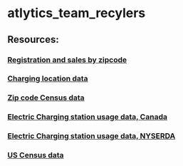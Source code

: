 # atlytics_team_recylers

## Resources:

### [Registration and sales by zipcode](https://www.atlasevhub.com/materials/state-ev-registration-data/)
### [Charging location data](https://openchargemap.org/site/develop/api)
### [Zip code Census data](https://data.census.gov/cedsci/table?q=&g=0400000US13,23_8600000US80003&table=S0101&tid=ACSST1Y2018.S0101&layer=zcta5&hidePreview=false&cid=S0101_C01_001E&vintage=2018&lastDisplayedRow=16)

### [Electric Charging station usage data, Canada](https://www.fleetcarma.com/evCloud/Stations)
### [Electric Charging station usage data, NYSERDA](https://www.nyserda.ny.gov/Researchers-and-Policymakers/Electric-Vehicles/Resources)

### [US Census data](https://data.census.gov/cedsci/)
